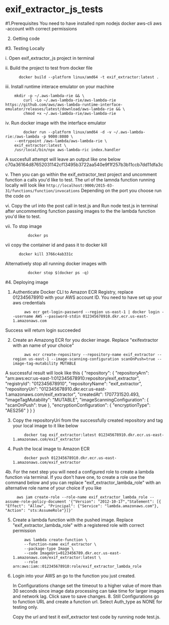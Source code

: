 # exif_extractor_js_tests

#1.Prerequisites
You need to have installed
	npm
	nodejs
	docker
	aws-cli 
	aws -account with correct permissions
	
2. Getting code
	
	
#3. Testing Locally

i. Open exif_extractor_js project in terminal
	
ii. Build the project to test from docker file

		  docker build --platform linux/amd64 -t exif_extractor:latest . 
		
iii. Install runtime interace emulator on your machine

		mkdir -p ~/.aws-lambda-rie && \                                                             
    		curl -Lo ~/.aws-lambda-rie/aws-lambda-rie https://github.com/aws/aws-lambda-runtime-interface-emulator/releases/latest/download/aws-lambda-rie && \
    		chmod +x ~/.aws-lambda-rie/aws-lambda-rie

  iv. Run docker image with the interface emulator
   
    		docker run --platform linux/amd64 -d -v ~/.aws-lambda-rie:/aws-lambda -p 9000:8080 \      
        --entrypoint /aws-lambda/aws-lambda-rie \
        exif_extractor:latest \
        /usr/local/bin/npx aws-lambda-ric index.handler
        
   A succesfull attempt will leave an output like one below
        	c70a36164d87652031142cf13495b3722aa540e9f1f257b3b11ccb7dd11dfa3c
        
	
	
v. Then you can go within the exif_extractor_test project and uncomment function a calls you'd like to test. The url of the lamnda function running locally will look like
	`http://localhost:9000/2015-03-31/functions/function/invocations` Depending on the port you choose run the code on	
		
vi. Copy the url into the post call in test.js and Run node test.js in terminal after uncommenting function passing images to the the lambda function you'd like
		to test.
		
vii. To stop image

		      docker ps
   
vii copy the container id and pass it to docker kill

          docker kill 3766c4ab331c
		
Alternatively stop all running docker images with

			  docker stop $(docker ps -q)

		
#4. Deploying image
1. Authenticate Docker CLI to Amazon ECR Registry, replace 012345678910 with your AWS account ID. You need to have set up your aws credentials
    
		    aws ecr get-login-password --region us-east-1 | docker login --username AWS --password-stdin 012345678910.dkr.ecr.us-east-1.amazonaws.com
		
Success will return login succeeded
		
2. Create an Amazong ECR  for you docker image. Replace "exifextractor with an name of your choice"
	
	        aws ecr create-repository --repository-name exif_extractor --region us-east-1 --image-scanning-configuration scanOnPush=true --image-tag-mutability MUTABLE
	
A successful result will look like this
    		{
    		    "repository": {
    			"repositoryArn": "arn:aws:ecr:us-east-1:012345678910:repository/exif_extractor",
    			"registryId": "012345678910",
    			"repositoryName": "exif_extractor",
    			"repositoryUri": "012345678910.dkr.ecr.us-east-1.amazonaws.com/exif_extractor",
    			"createdAt": 1707731520.493,
    			"imageTagMutability": "MUTABLE",
    			"imageScanningConfiguration": {
    			    "scanOnPush": true
    			},
    			"encryptionConfiguration": {
    			    "encryptionType": "AES256"
    			}
    		    }
    		}
		
3. Copy the repositoryUri from the successfully created repository and tag your local image to it like below
	
		    docker tag exif_extractor:latest 012345678910.dkr.ecr.us-east-1.amazonaws.com/exif_extractor
		
4. Push the local image to Amazon ECR
    
		    docker push 012345678910.dkr.ecr.us-east-1.amazonaws.com/exif_extractor
	
4b. For the next step you will need a configured role to create a lambda function via terminal. If you don't have one, to create a role use the command below and you can replace "exif_extractor_lambda_role" with an alternative role name of your choice if you like
	
	     aws iam create-role --role-name exif_extractor_lambda_role --assume-role-policy-document '{"Version": "2012-10-17","Statement": [{ "Effect": "Allow", "Principal": {"Service": "lambda.amazonaws.com"}, "Action": "sts:AssumeRole"}]}'
	
5. Create a lambda function with the pushed image. Replace "exif_extractor_lambda_role" with a registered role with correct permission
	
    		aws lambda create-function \
      		--function-name exif_extractor \
      		--package-type Image \
      		--code ImageUri=0123456789.dkr.ecr.us-east-1.amazonaws.com/exif_extractor:latest \
      		--role arn:aws:iam::012345678910:role/exif_extractor_lambda_role
  		
6. Login into your AWS an go to the function you just created.
      
  	In Configurations change set the timeout to a higher value of more than 30 seconds since image data processing can take time for larger images and network lag. Click save to save changes.
  	8. Still Configurations go to function URL and create a function url. Select Auth_type as NONE for testing only.
  	
  	Copy the url and test it exif_extractor test code by running node test.js.
  	
  	
	
	
	
		


